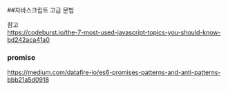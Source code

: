 ##자바스크립트 고급 문법

참고  
https://codeburst.io/the-7-most-used-javascript-topics-you-should-know-bd242aca41a0



### promise

https://medium.com/datafire-io/es6-promises-patterns-and-anti-patterns-bbb21a5d0918

